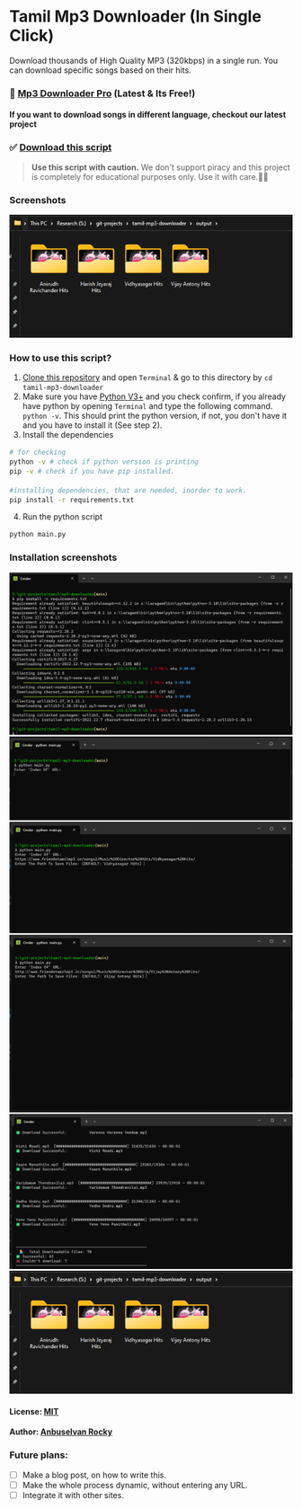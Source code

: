# Tamil Mp3 Downloader (In Single Click)
Download thousands of High Quality MP3 (320kbps) in a single run. You can download specific songs based on their hits.

### 🎼 [Mp3 Downloader Pro](https://github.com/anburocky3/mp3-downloader) (Latest & Its Free!)
#### If you want to download songs in different language, checkout our latest project </br>

  

### ✅ [Download this script](https://github.com/anburocky3/tamil-mp3-downloader/fork)

> **Use this script with caution.** We don't support piracy and this project is completely for educational purposes only. Use it with care.🥰💖 

### Screenshots
![Screenshot 1](/screenshots/6.png)

### How to use this script?

1. [Clone this repository](https://github.com/anburocky3/tamil-mp3-downloader/fork) and open `Terminal` & go to this directory by `cd tamil-mp3-downloader`
2. Make sure you have [Python V3+](https://www.python.org/downloads/) and you check confirm, if you already have python by opening `Terminal` and type the following command. `python -v`. This should print the python version, if not, you don't have it and you have to install it (See step 2).
3. Install the dependencies
```bash
# for checking
python -v # check if python version is printing
pip -v # check if you have pip installed.

#installing dependencies, that are needed, inorder to work.
pip install -r requirements.txt
```
4. Run the python script
```bash
python main.py
```
### Installation screenshots
![Screenshot 1](/screenshots/1.png)
![Screenshot 2](/screenshots/2.png)
![Screenshot 3](/screenshots/3.png)
![Screenshot 4](/screenshots/4.png)
![Screenshot 5](/screenshots/5.png)
![Screenshot 6](/screenshots/6.png)

#### License: [MIT](/LICENSE)

#### Author: [Anbuselvan Rocky](https://fb.me/anburocky3)

### Future plans:
- [ ] Make a blog post, on how to write this.
- [ ] Make the whole process dynamic, without entering any URL.
- [ ] Integrate it with other sites.